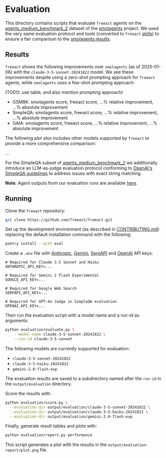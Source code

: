 # Evaluation

This directory contains scripts that evaluate `freeact` agents on the [agents_medium_benchmark_2](https://huggingface.co/datasets/m-ric/agents_medium_benchmark_2) dataset of the [smolagents](https://github.com/huggingface/smolagents) project. We used the very same evaluation protocol and tools (converted to `freeact` [skills](skills)) to ensure a fair comparison to the [smolagents results](https://github.com/huggingface/smolagents?tab=readme-ov-file#how-strong-are-open-models-for-agentic-workflows).

## Results

`freeact` shows the following improvements over `smolagents` (as of 2025-01-06) with the `claude-3-5-sonnet-20241022` model. We see these improvements despite using a zero-shot prompting approach for `freeact` agents, while `smolagents` uses a few-shot prompting approach:

(TODO: use table, and also mention prompting approach)
- GSM8K: smolagents score, freeact score, ...% relative improvement, ...% absolute improvement
- SimpleQA: smolagents score, freeact score, ...% relative improvement, ...% absolute improvement
- GAIA: smolagents score, freeact score, ...% relative improvement, ...% absolute improvement

The following plot also includes other models supported by `freeact` to provide a more comprehensive comparison:

...

For the SimpleQA subset of [agents_medium_benchmark_2](https://huggingface.co/datasets/m-ric/agents_medium_benchmark_2) we additionally introduce an LLM-as-judge evaluation protocol conforming to [OpenAI's SimpleQA guidelines](https://openai.com/index/introducing-simpleqa/) to address issues with exact string matching.

**Note**: Agent outputs from our evaluation runs are available [here](https://github.com/user-attachments/files/18364906/evaluation-results-agents_medium_benchmark_2.zip).

## Running

Clone the `freeact` repository:

```bash
git clone https://github.com/freeact/freeact.git
```

Set up the development environment (as described in [CONTRIBUTING.md](../CONTRIBUTING.md)) replacing the default installation command with the following:

```bash
poetry install --with eval
```

Create a `.env` file with [Anthropic](https://console.anthropic.com/settings/keys), [Gemini](https://aistudio.google.com/app/apikey), [SerpAPI](https://serpapi.com/dashboard) and [OpenAI](https://platform.openai.com/settings/organization/api-keys) API keys:

```env title=".env"
# Required for Claude 3.5 Sonnet and Haiku
ANTHROPIC_API_KEY=...

# Required for Gemini 2 Flash Experimental
GOOGLE_API_KEY=...

# Required for Google Web Search
SERPAPI_API_KEY=...

# Required for GPT-4o Judge in SimpleQA evaluation
OPENAI_API_KEY=...
```

Then run the evaluation script with a model name and a run-id as arguments:

```bash
python evaluation/evaluate.py \
    --model-name claude-3-5-sonnet-20241022 \
    --run-id claude-3-5-sonnet
```

The following models are currently supported for evaluation:
* `claude-3-5-sonnet-20241022`
* `claude-3-5-haiku-20241022`
* `gemini-2.0-flash-exp`

The evaluation results are saved to a subdirectory named after the `run-id` in the `output/evaluation` directory.

Score the results with:

```bash
python evaluation/score.py \
  --evaluation-dir output/evaluation/claude-3-5-sonnet-20241022 \
  --evaluation-dir output/evaluation/claude-3-5-haiku-20241022 \
  --evaluation-dir output/evaluation/gemini-2.0-flash-exp
```

Finally, generate result tables and plots with:

```bash
python evaluation/report.py performance
```

This script generates a plot with the results in the `output/evaluation-report/plot.png` file.
